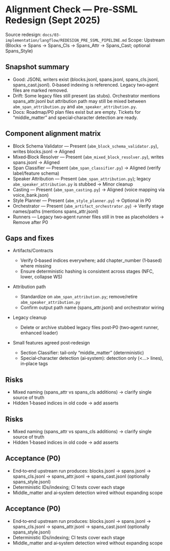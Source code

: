 # Alignment Check — Pre‑SSML Redesign (Sept 2025)

Source redesign: `docs/03-implementation/langflow/REDESIGN_PRE_SSML_PIPELINE.md`
Scope: Upstream (Blocks → Spans → Spans_Cls → Spans_Attr → Spans_Cast; optional Spans_Style)

## Snapshot summary

- Good: JSONL writers exist (blocks.jsonl, spans.jsonl, spans_cls.jsonl, spans_cast.jsonl). 0‑based indexing is referenced. Legacy two‑agent files are marked removed.
- Drift: Some legacy files still present (as stubs). Orchestrator mentions spans_attr.jsonl but attribution path may still be mixed between `abm_span_attribution.py` and `abm_speaker_attribution.py`.
- Docs: Roadmap/P0 plan files exist but are empty. Tickets for “middle_matter” and special‑character detection are ready.

## Component alignment matrix

- Block Schema Validator — Present (`abm_block_schema_validator.py`), writes blocks.jsonl → Aligned
- Mixed‑Block Resolver — Present (`abm_mixed_block_resolver.py`), writes spans.jsonl → Aligned
- Span Classifier — Present (`abm_span_classifier.py`) → Aligned (verify label/feature schema)
- Speaker Attribution — Present (`abm_span_attribution.py`); legacy `abm_speaker_attribution.py` is stubbed → Minor cleanup
- Casting — Present (`abm_span_casting.py`) → Aligned (voice mapping via voice_bank.json)
- Style Planner — Present (`abm_style_planner.py`) → Optional in P0
- Orchestrator — Present (`abm_artifact_orchestrator.py`) → Verify stage names/paths (mentions spans_attr.jsonl)
- Runners — Legacy two‑agent runner files still in tree as placeholders → Remove after P0

## Gaps and fixes

- Artifacts/Contracts
  - Verify 0‑based indices everywhere; add chapter_number (1‑based) where missing
  - Ensure deterministic hashing is consistent across stages (NFC, lower, collapse WS)

- Attribution path
  - Standardize on `abm_span_attribution.py`; remove/retire `abm_speaker_attribution.py`
  - Confirm output path name (spans_attr.jsonl) and orchestrator wiring

- Legacy cleanup
  - Delete or archive stubbed legacy files post‑P0 (two‑agent runner, enhanced loader)

- Small features agreed post‑redesign
  - Section Classifier: tail‑only “middle_matter” (deterministic)
  - Special‑character detection (ai‑system): detection only (<...> lines), in‑place tags

## Risks

- Mixed naming (spans_attr vs spans_cls additions) → clarify single source of truth
- Hidden 1‑based indices in old code → add asserts

## Risks

- Mixed naming (spans_attr vs spans_cls additions) → clarify single source of truth
- Hidden 1‑based indices in old code → add asserts

## Acceptance (P0)

- End‑to‑end upstream run produces: blocks.jsonl → spans.jsonl → spans_cls.jsonl → spans_attr.jsonl → spans_cast.jsonl (optionally spans_style.jsonl)
- Deterministic IDs/indexing; CI tests cover each stage
- Middle_matter and ai‑system detection wired without expanding scope

## Acceptance (P0)

- End‑to‑end upstream run produces: blocks.jsonl → spans.jsonl → spans_cls.jsonl → spans_attr.jsonl → spans_cast.jsonl (optionally spans_style.jsonl)
- Deterministic IDs/indexing; CI tests cover each stage
- Middle_matter and ai‑system detection wired without expanding scope
